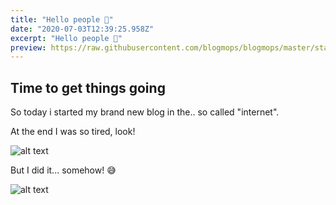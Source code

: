 ```yaml
---
title: "Hello people 👋"
date: "2020-07-03T12:39:25.958Z"
excerpt: "Hello people 👋"
preview: https://raw.githubusercontent.com/blogmops/blogmops/master/static/images/blog/hello/hello001.webp
---
```


## Time to get things going

So today i started my brand new blog in the.. so called "internet".

At the end I was so tired, look!

![alt text](/images/blog/hello/hello001.webp "Snoozing")

But I did it... somehow! 😅

![alt text](/images/blog/hello/hello002.webp "Wake up")
